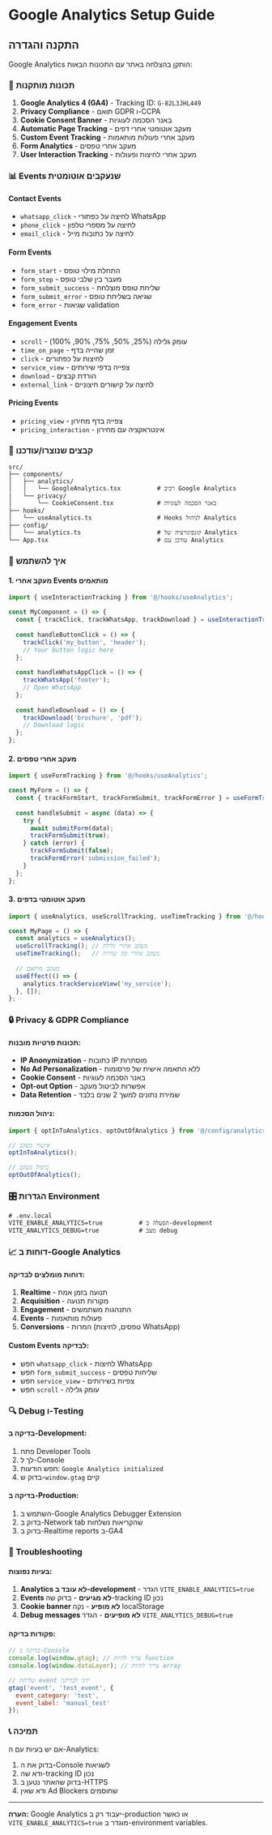 # Google Analytics Setup Guide

## התקנה והגדרה

Google Analytics הותקן בהצלחה באתר עם התכונות הבאות:

### 🎯 תכונות מותקנות

1. **Google Analytics 4 (GA4)** - Tracking ID: `G-82L3JHL449`
2. **Privacy Compliance** - תואם GDPR ו-CCPA
3. **Cookie Consent Banner** - באנר הסכמה לעוגיות
4. **Automatic Page Tracking** - מעקב אוטומטי אחרי דפים
5. **Custom Event Tracking** - מעקב אחרי פעולות מותאמות
6. **Form Analytics** - מעקב אחרי טפסים
7. **User Interaction Tracking** - מעקב אחרי לחיצות ופעולות

### 📊 Events שנעקבים אוטומטית

#### Contact Events
- `whatsapp_click` - לחיצה על כפתורי WhatsApp
- `phone_click` - לחיצה על מספרי טלפון
- `email_click` - לחיצה על כתובות מייל

#### Form Events
- `form_start` - התחלת מילוי טופס
- `form_step` - מעבר בין שלבי טופס
- `form_submit_success` - שליחת טופס מוצלחת
- `form_submit_error` - שגיאה בשליחת טופס
- `form_error` - שגיאות validation

#### Engagement Events
- `scroll` - עומק גלילה (25%, 50%, 75%, 90%, 100%)
- `time_on_page` - זמן שהייה בדף
- `click` - לחיצות על כפתורים
- `service_view` - צפייה בדפי שירותים
- `download` - הורדת קבצים
- `external_link` - לחיצה על קישורים חיצוניים

#### Pricing Events
- `pricing_view` - צפייה בדף מחירון
- `pricing_interaction` - אינטראקציה עם מחירון

### 🔧 קבצים שנוצרו/עודכנו

```
src/
├── components/
│   ├── analytics/
│   │   └── GoogleAnalytics.tsx          # רכיב Google Analytics
│   └── privacy/
│       └── CookieConsent.tsx            # באנר הסכמה לעוגיות
├── hooks/
│   └── useAnalytics.ts                  # Hooks לניהול Analytics
├── config/
│   └── analytics.ts                     # קונפיגורציה של Analytics
└── App.tsx                              # עודכן עם Analytics
```

### 🚀 איך להשתמש

#### 1. מעקב אחרי Events מותאמים

```typescript
import { useInteractionTracking } from '@/hooks/useAnalytics';

const MyComponent = () => {
  const { trackClick, trackWhatsApp, trackDownload } = useInteractionTracking();
  
  const handleButtonClick = () => {
    trackClick('my_button', 'header');
    // Your button logic here
  };
  
  const handleWhatsAppClick = () => {
    trackWhatsApp('footer');
    // Open WhatsApp
  };
  
  const handleDownload = () => {
    trackDownload('brochure', 'pdf');
    // Download logic
  };
};
```

#### 2. מעקב אחרי טפסים

```typescript
import { useFormTracking } from '@/hooks/useAnalytics';

const MyForm = () => {
  const { trackFormStart, trackFormSubmit, trackFormError } = useFormTracking('contact_form');
  
  const handleSubmit = async (data) => {
    try {
      await submitForm(data);
      trackFormSubmit(true);
    } catch (error) {
      trackFormSubmit(false);
      trackFormError('submission_failed');
    }
  };
};
```

#### 3. מעקב אוטומטי בדפים

```typescript
import { useAnalytics, useScrollTracking, useTimeTracking } from '@/hooks/useAnalytics';

const MyPage = () => {
  const analytics = useAnalytics();
  useScrollTracking(); // מעקב אחרי גלילה
  useTimeTracking();   // מעקב אחרי זמן שהייה
  
  // מעקב מותאם
  useEffect(() => {
    analytics.trackServiceView('my_service');
  }, []);
};
```

### 🔒 Privacy & GDPR Compliance

#### תכונות פרטיות מובנות:
- **IP Anonymization** - כתובות IP מוסתרות
- **No Ad Personalization** - ללא התאמה אישית של פרסומות
- **Cookie Consent** - באנר הסכמה לעוגיות
- **Opt-out Option** - אפשרות לביטול מעקב
- **Data Retention** - שמירת נתונים למשך 2 שנים בלבד

#### ניהול הסכמות:
```typescript
import { optInToAnalytics, optOutOfAnalytics } from '@/config/analytics';

// אישור מעקב
optInToAnalytics();

// ביטול מעקב
optOutOfAnalytics();
```

### 🎛️ הגדרות Environment

```env
# .env.local
VITE_ENABLE_ANALYTICS=true          # הפעלה ב-development
VITE_ANALYTICS_DEBUG=true           # מצב debug
```

### 📈 דוחות ב-Google Analytics

#### דוחות מומלצים לבדיקה:
1. **Realtime** - תנועה בזמן אמת
2. **Acquisition** - מקורות תנועה
3. **Engagement** - התנהגות משתמשים
4. **Events** - פעולות מותאמות
5. **Conversions** - המרות (טפסים, לחיצות WhatsApp)

#### Custom Events לבדיקה:
- חפש `whatsapp_click` - לחיצות WhatsApp
- חפש `form_submit_success` - שליחות טפסים
- חפש `service_view` - צפיות בשירותים
- חפש `scroll` - עומק גלילה

### 🔍 Debug ו-Testing

#### בדיקה ב-Development:
1. פתח Developer Tools
2. לך ל-Console
3. חפש הודעות: `Google Analytics initialized`
4. בדוק ש-`window.gtag` קיים

#### בדיקה ב-Production:
1. השתמש ב-Google Analytics Debugger Extension
2. בדוק ב-Network tab שהקריאות נשלחות
3. בדוק ב-Realtime reports ב-GA4

### 🚨 Troubleshooting

#### בעיות נפוצות:
1. **Analytics לא עובד ב-development** - הגדר `VITE_ENABLE_ANALYTICS=true`
2. **Events לא מגיעים** - בדוק שה-tracking ID נכון
3. **Cookie banner לא מופיע** - נקה localStorage
4. **Debug messages לא מופיעים** - הגדר `VITE_ANALYTICS_DEBUG=true`

#### פקודות בדיקה:
```javascript
// בדיקה ב-Console
console.log(window.gtag); // צריך להיות function
console.log(window.dataLayer); // צריך להיות array

// שליחת event ידני לבדיקה
gtag('event', 'test_event', {
  event_category: 'test',
  event_label: 'manual_test'
});
```

### 📞 תמיכה

אם יש בעיות עם ה-Analytics:
1. בדוק את ה-Console לשגיאות
2. ודא שה-tracking ID נכון
3. בדוק שהאתר נטען ב-HTTPS
4. ודא שאין Ad Blockers שחוסמים

---

**הערה:** Google Analytics יעבוד רק ב-production או כאשר `VITE_ENABLE_ANALYTICS=true` מוגדר ב-environment variables.